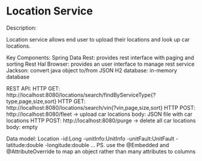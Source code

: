 # Location Service

Description:

  Location service allows end user to upload their locations and look up car locations.
  
Key Components:
  Spring Data Rest: provides rest interface with paging and sorting
  Rest Hal Browser: provides an user interface to manage rest service
  Jackson: convert java object to/from JSON
  H2 database: in-memory database
  
REST API:
  HTTP GET: http://localhost:8080/locations/search/findByServiceType{?type,page,size,sort}
  HTTP GET: http://localhost:8080/locations/search/vin{?vin,page,size,sort}
  HTTP POST: http://localhost:8080/fleet -> upload car locations
    body: JSON file with car locations
  HTTP POST: http://localhost:8080/purge -> delete all car locations
    body: empty

Data model:
  Location
    -id:Long
    -unitInfo:UnitInfo
    -unitFault:UnitFault
    -latitude:double
    -longitude:double
    ...
  PS. use the @Embedded and @AttributeOverride to map an object rather than many attributes to columns 
